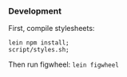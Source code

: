### Development

First, compile stylesheets:

```
lein npm install;
script/styles.sh;
```

Then run figwheel: `lein figwheel`